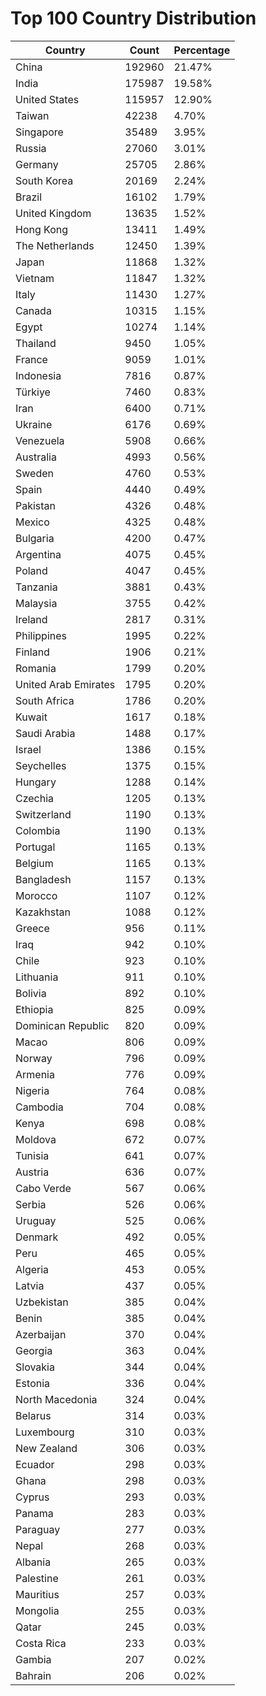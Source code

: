 # Top 100 Country Distribution
| Country | Count | Percentage |
|----|----|----|
| China | 192960 | 21.47% |
| India | 175987 | 19.58% |
| United States | 115957 | 12.90% |
| Taiwan | 42238 | 4.70% |
| Singapore | 35489 | 3.95% |
| Russia | 27060 | 3.01% |
| Germany | 25705 | 2.86% |
| South Korea | 20169 | 2.24% |
| Brazil | 16102 | 1.79% |
| United Kingdom | 13635 | 1.52% |
| Hong Kong | 13411 | 1.49% |
| The Netherlands | 12450 | 1.39% |
| Japan | 11868 | 1.32% |
| Vietnam | 11847 | 1.32% |
| Italy | 11430 | 1.27% |
| Canada | 10315 | 1.15% |
| Egypt | 10274 | 1.14% |
| Thailand | 9450 | 1.05% |
| France | 9059 | 1.01% |
| Indonesia | 7816 | 0.87% |
| Türkiye | 7460 | 0.83% |
| Iran | 6400 | 0.71% |
| Ukraine | 6176 | 0.69% |
| Venezuela | 5908 | 0.66% |
| Australia | 4993 | 0.56% |
| Sweden | 4760 | 0.53% |
| Spain | 4440 | 0.49% |
| Pakistan | 4326 | 0.48% |
| Mexico | 4325 | 0.48% |
| Bulgaria | 4200 | 0.47% |
| Argentina | 4075 | 0.45% |
| Poland | 4047 | 0.45% |
| Tanzania | 3881 | 0.43% |
| Malaysia | 3755 | 0.42% |
| Ireland | 2817 | 0.31% |
| Philippines | 1995 | 0.22% |
| Finland | 1906 | 0.21% |
| Romania | 1799 | 0.20% |
| United Arab Emirates | 1795 | 0.20% |
| South Africa | 1786 | 0.20% |
| Kuwait | 1617 | 0.18% |
| Saudi Arabia | 1488 | 0.17% |
| Israel | 1386 | 0.15% |
| Seychelles | 1375 | 0.15% |
| Hungary | 1288 | 0.14% |
| Czechia | 1205 | 0.13% |
| Switzerland | 1190 | 0.13% |
| Colombia | 1190 | 0.13% |
| Portugal | 1165 | 0.13% |
| Belgium | 1165 | 0.13% |
| Bangladesh | 1157 | 0.13% |
| Morocco | 1107 | 0.12% |
| Kazakhstan | 1088 | 0.12% |
| Greece | 956 | 0.11% |
| Iraq | 942 | 0.10% |
| Chile | 923 | 0.10% |
| Lithuania | 911 | 0.10% |
| Bolivia | 892 | 0.10% |
| Ethiopia | 825 | 0.09% |
| Dominican Republic | 820 | 0.09% |
| Macao | 806 | 0.09% |
| Norway | 796 | 0.09% |
| Armenia | 776 | 0.09% |
| Nigeria | 764 | 0.08% |
| Cambodia | 704 | 0.08% |
| Kenya | 698 | 0.08% |
| Moldova | 672 | 0.07% |
| Tunisia | 641 | 0.07% |
| Austria | 636 | 0.07% |
| Cabo Verde | 567 | 0.06% |
| Serbia | 526 | 0.06% |
| Uruguay | 525 | 0.06% |
| Denmark | 492 | 0.05% |
| Peru | 465 | 0.05% |
| Algeria | 453 | 0.05% |
| Latvia | 437 | 0.05% |
| Uzbekistan | 385 | 0.04% |
| Benin | 385 | 0.04% |
| Azerbaijan | 370 | 0.04% |
| Georgia | 363 | 0.04% |
| Slovakia | 344 | 0.04% |
| Estonia | 336 | 0.04% |
| North Macedonia | 324 | 0.04% |
| Belarus | 314 | 0.03% |
| Luxembourg | 310 | 0.03% |
| New Zealand | 306 | 0.03% |
| Ecuador | 298 | 0.03% |
| Ghana | 298 | 0.03% |
| Cyprus | 293 | 0.03% |
| Panama | 283 | 0.03% |
| Paraguay | 277 | 0.03% |
| Nepal | 268 | 0.03% |
| Albania | 265 | 0.03% |
| Palestine | 261 | 0.03% |
| Mauritius | 257 | 0.03% |
| Mongolia | 255 | 0.03% |
| Qatar | 245 | 0.03% |
| Costa Rica | 233 | 0.03% |
| Gambia | 207 | 0.02% |
| Bahrain | 206 | 0.02% |
